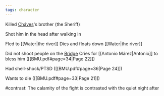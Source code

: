 ```yaml
---
tags: character
---
```

Killed [Cháves](</Cháves.md>)'s brother (the Sheriff)

Shot him in the head after walking in

Fled to [[Water|the river]]
Dies and floats down [[Water|the river]]

Did not shoot people on the [Bridge](</Symbols/Bridge.md>)
Cries for [[Antonio Márez|Antonio]] to bless him
([[BMU.pdf#page=34|Page 22]])

Had shell-shock/PTSD ([[BMU.pdf#page=36|Page 24]])

Wants to die ([[BMU.pdf#page=33|Page 21]])

#contrast: The calamity of the fight is contrasted with the quiet night after